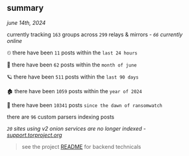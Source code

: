 
## summary
_june 14th, 2024_

currently tracking `163` groups across `299` relays & mirrors - _`66` currently online_

⏲ there have been `11` posts within the `last 24 hours`

🦈 there have been `62` posts within the `month of june`

🪐 there have been `511` posts within the `last 90 days`

🏚 there have been `1059` posts within the `year of 2024`

🦕 there have been `10341` posts `since the dawn of ransomwatch`

there are `96` custom parsers indexing posts

_`20` sites using v2 onion services are no longer indexed - [support.torproject.org](https://support.torproject.org/onionservices/v2-deprecation/)_

> see the project [README](https://github.com/joshhighet/ransomwatch#ransomwatch--) for backend technicals
